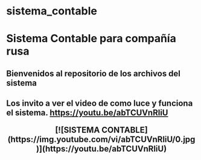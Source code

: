 # sistema_contable
<h1><b>Sistema Contable para compañía rusa</b></h1>

<h2>Bienvenidos al repositorio de los archivos del sistema<h2>

Los invito a ver el video de como luce y funciona el sistema.
https://youtu.be/abTCUVnRliU

<center>[![SISTEMA CONTABLE](https://img.youtube.com/vi/abTCUVnRliU/0.jpg)](https://youtu.be/abTCUVnRliU)</center>
